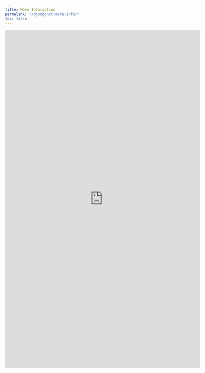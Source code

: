 ```yaml
---
title: More Information
permalink: "/djongonxt-more-info/"
toc: false
---
```


<iframe src="https://docs.google.com/forms/d/e/1FAIpQLSeWunY1n3wah-Dblf6rzkNIOeO1bbUmDrC2kDPu2GXDsVgu6g/viewform?embedded=true" width="640" height="1110" frameborder="0" marginheight="0" marginwidth="0">Loading…</iframe>